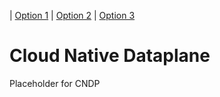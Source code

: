 | [Option 1](https://google.com) | [Option 2](https://google.com) | [Option 3](https://google.com)
# Cloud Native Dataplane
Placeholder for CNDP
